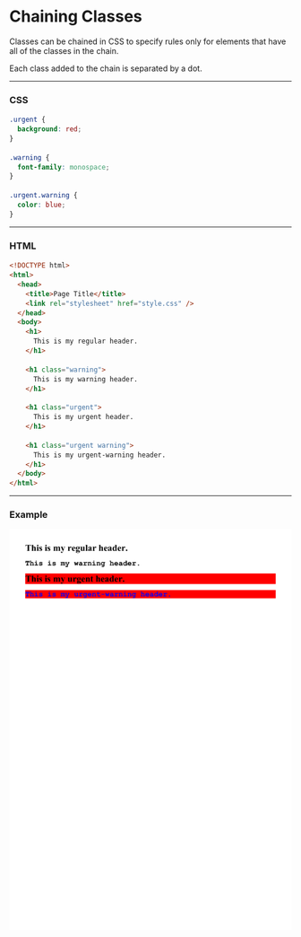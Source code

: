 # Chaining Classes

Classes can be chained in CSS to specify rules only
for elements that have all of the classes in the chain.

Each class added to the chain is separated by a dot.

---

### CSS
```CSS
.urgent {
  background: red;
}

.warning {
  font-family: monospace;
}

.urgent.warning {
  color: blue;
}


```

---

### HTML
```HTML
<!DOCTYPE html>
<html>
  <head>
    <title>Page Title</title>
    <link rel="stylesheet" href="style.css" />
  </head>
  <body>
    <h1>
      This is my regular header.
    </h1>
    
    <h1 class="warning">
      This is my warning header.
    </h1>
    
    <h1 class="urgent">
      This is my urgent header.
    </h1>
    
    <h1 class="urgent warning">
      This is my urgent-warning header.
    </h1>
  </body>
</html>

```

---

### Example
![example](example.png)


